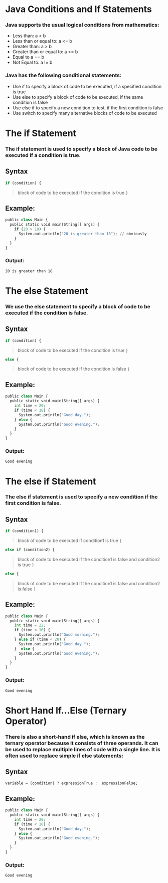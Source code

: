 # Java Conditions and If Statements

### Java supports the usual logical conditions from mathematics:

* Less than: a < b
* Less than or equal to: a <= b
* Greater than: a > b
* Greater than or equal to: a >= b
* Equal to a == b
* Not Equal to: a != b

### Java has the following conditional statements:

* Use if to specify a block of code to be executed, if a specified condition is true
* Use else to specify a block of code to be executed, if the same condition is false
* Use else if to specify a new condition to test, if the first condition is false
* Use switch to specify many alternative blocks of code to be executed

# The if Statement
### The if statement is used to specify a block of Java code to be executed if a condition is true. 
## **Syntax**
```python
if (condition) {
```
  > block of code to be executed if the condition is true
`}`
## Example:
```python
public class Main {
  public static void main(String[] args) {
    if (20 > 18) {
      System.out.println("20 is greater than 18"); // obviously
    }  
  }
}
```
### Output: 
`20 is greater than 18`

# The else Statement
### We use the else statement to specify a block of code to be executed if the condition is false.
## **Syntax**
```python
if (condition) {
```
  > block of code to be executed if the condition is true
`}`
```python
else {
```
  > block of code to be executed if the condition is false
`}`
## Example:
```python
public class Main {
  public static void main(String[] args) {
    int time = 20;
    if (time < 18) {
      System.out.println("Good day.");
    } else {
      System.out.println("Good evening.");
    }  
  }
}
```
### Output: 
`Good evening`

# The else if Statement
### The else if statement is used to specify a new condition if the first condition is false.
## **Syntax**
```python
if (condition1) {
```
  > block of code to be executed if condition1 is true
`}` 
```python
else if (condition2) {
```
  > block of code to be executed if the condition1 is false and condition2 is true
`}`
```python
else {
```
  > block of code to be executed if the condition1 is false and condition2 is false
`}`
## Example:
```python
public class Main {
  public static void main(String[] args) {
    int time = 22;
    if (time < 10) {
      System.out.println("Good morning.");
    } else if (time < 20) {
      System.out.println("Good day.");
    }  else {
      System.out.println("Good evening.");
    }
  }
}
```
### Output: 
`Good evening`

# Short Hand If...Else (Ternary Operator)
### There is also a short-hand if else, which is known as the ternary operator because it consists of three operands. It can be used to replace multiple lines of code with a single line. It is often used to replace simple if else statements:
## **Syntax**
`variable = (condition) ? expressionTrue :  expressionFalse;`
## Example:
```python
public class Main {
  public static void main(String[] args) {
    int time = 20;
    if (time < 18) {
      System.out.println("Good day.");
    } else {
      System.out.println("Good evening.");
    }  
  }
}
```
### Output: 
`Good evening`


```python

```

